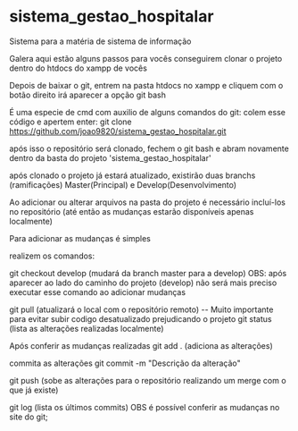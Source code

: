 # sistema_gestao_hospitalar
Sistema para a matéria de sistema de informação

Galera aqui estão alguns passos para vocês conseguirem clonar o projeto dentro do htdocs do xampp de vocês

Depois de baixar o git, entrem na pasta htdocs no xampp e cliquem com o botão direito irá aparecer a opção git bash

É uma especie de cmd com auxilio de alguns comandos do git:
colem esse código e apertem enter:
git clone https://github.com/joao9820/sistema_gestao_hospitalar.git

após isso o repositório será clonado, fechem o git bash e abram novamente dentro da basta do projeto 'sistema_gestao_hospitalar'

após clonado o projeto já estará atualizado, existirão duas branchs (ramificações) Master(Principal) e Develop(Desenvolvimento)

Ao adicionar ou alterar arquivos na pasta do projeto é necessário incluí-los no repositório (até então as mudanças estarão disponíveis apenas localmente)

Para adicionar as mudanças é simples 

realizem os comandos:

git checkout develop (mudará da branch master para a develop)
OBS: após aparecer ao lado do caminho do projeto (develop) não será mais preciso executar esse comando ao adicionar mudanças

git pull (atualizará o local com o repositório remoto) -- Muito importante para evitar subir codigo desatualizado prejudicando o projeto
git status (lista as alterações realizadas localmente)

Após conferir as mudanças realizadas
git add . (adiciona as alterações)

commita as alterações
git commit -m "Descrição da alteração"

git push (sobe as alterações para o repositório realizando um merge com o que já existe)

git log (lista os últimos commits)
OBS é possível conferir as mudanças no site do git;